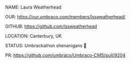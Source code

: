 NAME: Laura Weatherhead

OUR: https://our.umbraco.com/members/lssweatherhead/

GITHUB: https://github.com/lssweatherhead

LOCATION: Canterbury, UK

STATUS: Umbrackathon shenanigans :tada:

PR: https://github.com/umbraco/Umbraco-CMS/pull/9204
